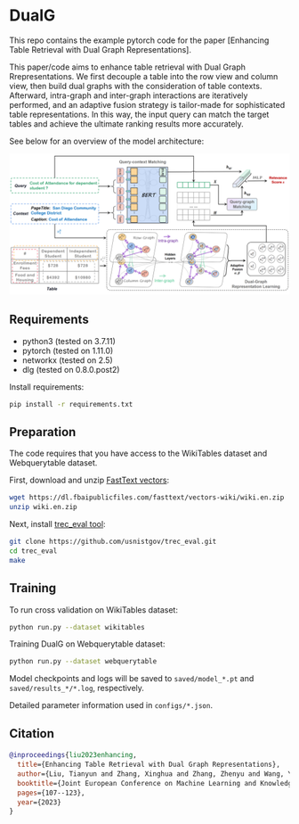
DualG
==========

This repo contains the example pytorch code for the paper [Enhancing Table Retrieval with Dual Graph Representations]. 

This paper/code aims to enhance table retrieval with Dual Graph Rrepresentations. We first decouple a table into the row view and column view, then build dual graphs with the consideration of table contexts. Afterward, intra-graph and inter-graph interactions are iteratively performed, and an adaptive fusion strategy is tailor-made for sophisticated table representations. In this way, the input query can match the target tables and achieve the ultimate ranking results more accurately.

See below for an overview of the model architecture:

![Architecture](model.png "Architecture")

## Requirements

- python3 (tested on 3.7.11)
- pytorch (tested on 1.11.0)
- networkx (tested on 2.5)
- dlg (tested on 0.8.0.post2)

Install requirements:

```bash
pip install -r requirements.txt
```

## Preparation

The code requires that you have access to the WikiTables dataset and Webquerytable dataset.


First, download and unzip [FastText vectors](https://fasttext.cc/docs/en/pretrained-vectors.html):

```bash
wget https://dl.fbaipublicfiles.com/fasttext/vectors-wiki/wiki.en.zip
unzip wiki.en.zip
```


Next, install [trec_eval tool](https://github.com/usnistgov/trec_eval):

```bash
git clone https://github.com/usnistgov/trec_eval.git
cd trec_eval
make
```


## Training

To run cross validation on WikiTables dataset:
```bash
python run.py --dataset wikitables
```

Training DualG on Webquerytable dataset:
```bash
python run.py --dataset webquerytable
```

Model checkpoints and logs will be saved to `saved/model_*.pt` and `saved/results_*/*.log`, respectively.


Detailed parameter information used in `configs/*.json`.


## Citation

```bibtex
@inproceedings{liu2023enhancing,
  title={Enhancing Table Retrieval with Dual Graph Representations},
  author={Liu, Tianyun and Zhang, Xinghua and Zhang, Zhenyu and Wang, Yubin and Li, Quangang and Zhang, Shuai and Liu, Tingwen},
  booktitle={Joint European Conference on Machine Learning and Knowledge Discovery in Databases},
  pages={107--123},
  year={2023}
}
```